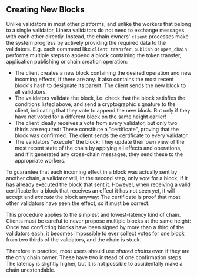 ## Creating New Blocks

Unlike validators in most other platforms, and unlike the workers that belong to a single
validator, Linera validators do not need to exchange messages with each other directly.
Instead, the chain owners' `client` processes make the system progress by actively
providing the required data to the validators. E.g. each command like `client transfer`,
`publish` or `open_chain` performs multiple steps to append a block containing the
token transfer, application publishing or chain creation operation:

* The client creates a new block containing the desired operation and new incoming
  effects, if there are any. It also contains the most recent block's hash to designate
  its parent. The client sends the new block to all validators.
* The validators validate the block, i.e. check that the block satisfies the conditions
  listed above, and send a cryptographic signature to the client, indicating that they
  vote to append the new block. But only if they have not voted for a different block on
  the same height earlier!
* The client ideally receives a vote from every validator, but only two thirds are
  required: These constitute a "certificate", proving that the block was confirmed.
  The client sends the certificate to every validator.
* The validators "execute" the block: They update their own view of the most recent state
  of the chain by applying all effects and operations, and if it generated any cross-chain
  messages, they send these to the appropriate workers.

To guarantee that each incoming effect in a block was actually sent by another chain,
a validator will, in the second step, only *vote* for a block, if it has already executed
the block that sent it.
However, when receiving a valid certificate for a block that receives an effect it has not
seen yet, it will accept and *execute* the block anyway: The certificate is proof that most
other validators have seen the effect, so it must be correct.

This procedure applies to the simplest and lowest-latency kind of chain. Clients must be
careful to never propose multiple blocks at the same height: Once two conflicting blocks
have been signed by more than a third of the validators each, it becomes impossible to
ever collect votes for one block from two thirds of the validators, and the chain is
stuck.

Therefore in practice, most users should use _shared chains_ even if they are the only
chain owner. These have two instead of one confirmation steps. The latency is slightly
higher, but it is not possible to accidentally make a chain unextendable.